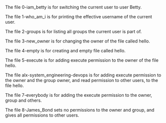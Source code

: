 
The file 0-iam_betty is for switching the current user to user Betty.

The file 1-who_am_i is for printing the effective username of the current user.

The file 2-groups is for listing all groups the current user is part of.

The file 3-new_owner is for changing the owner of the file called hello.

The file 4-empty is for creating and empty file called hello.

The file 5-execute is for adding execute permission to the owner of the file hello.

The file alx-system_engineering-devops is for adding execute permission to the owner and the group owner, and read permission to other users, to the file hello.

The file 7-everybody is for adding the execute permission to the owner, group and others.

The file 8-James_Bond sets no permissions to the owner and group, and gives all permissions to other users.

